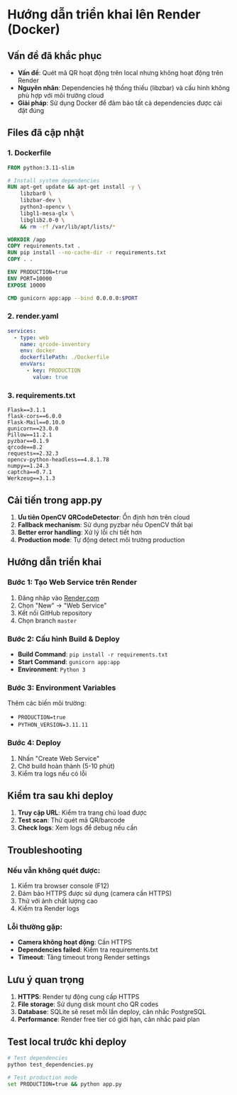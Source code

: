 # Hướng dẫn triển khai lên Render (Docker)

## Vấn đề đã khắc phục
- **Vấn đề**: Quét mã QR hoạt động trên local nhưng không hoạt động trên Render
- **Nguyên nhân**: Dependencies hệ thống thiếu (libzbar) và cấu hình không phù hợp với môi trường cloud
- **Giải pháp**: Sử dụng Docker để đảm bảo tất cả dependencies được cài đặt đúng

## Files đã cập nhật

### 1. Dockerfile
```dockerfile
FROM python:3.11-slim

# Install system dependencies
RUN apt-get update && apt-get install -y \
    libzbar0 \
    libzbar-dev \
    python3-opencv \
    libgl1-mesa-glx \
    libglib2.0-0 \
    && rm -rf /var/lib/apt/lists/*

WORKDIR /app
COPY requirements.txt .
RUN pip install --no-cache-dir -r requirements.txt
COPY . .

ENV PRODUCTION=true
ENV PORT=10000
EXPOSE 10000

CMD gunicorn app:app --bind 0.0.0.0:$PORT
```

### 2. render.yaml
```yaml
services:
  - type: web
    name: qrcode-inventory
    env: docker
    dockerfilePath: ./Dockerfile
    envVars:
      - key: PRODUCTION
        value: true
```

### 3. requirements.txt
```
Flask==3.1.1
flask-cors==6.0.0
Flask-Mail==0.10.0
gunicorn==23.0.0
Pillow==11.2.1
pyzbar==0.1.9
qrcode==8.2
requests==2.32.3
opencv-python-headless==4.8.1.78
numpy==1.24.3
captcha==0.7.1
Werkzeug==3.1.3
```

## Cải tiến trong app.py

1. **Ưu tiên OpenCV QRCodeDetector**: Ổn định hơn trên cloud
2. **Fallback mechanism**: Sử dụng pyzbar nếu OpenCV thất bại
3. **Better error handling**: Xử lý lỗi chi tiết hơn
4. **Production mode**: Tự động detect môi trường production

## Hướng dẫn triển khai

### Bước 1: Tạo Web Service trên Render
1. Đăng nhập vào [Render.com](https://render.com)
2. Chọn "New" → "Web Service"
3. Kết nối GitHub repository
4. Chọn branch `master`

### Bước 2: Cấu hình Build & Deploy
- **Build Command**: `pip install -r requirements.txt`
- **Start Command**: `gunicorn app:app`
- **Environment**: `Python 3`

### Bước 3: Environment Variables
Thêm các biến môi trường:
- `PRODUCTION=true`
- `PYTHON_VERSION=3.11.11`

### Bước 4: Deploy
1. Nhấn "Create Web Service"
2. Chờ build hoàn thành (5-10 phút)
3. Kiểm tra logs nếu có lỗi

## Kiểm tra sau khi deploy

1. **Truy cập URL**: Kiểm tra trang chủ load được
2. **Test scan**: Thử quét mã QR/barcode
3. **Check logs**: Xem logs để debug nếu cần

## Troubleshooting

### Nếu vẫn không quét được:
1. Kiểm tra browser console (F12)
2. Đảm bảo HTTPS được sử dụng (camera cần HTTPS)
3. Thử với ảnh chất lượng cao
4. Kiểm tra Render logs

### Lỗi thường gặp:
- **Camera không hoạt động**: Cần HTTPS
- **Dependencies failed**: Kiểm tra requirements.txt
- **Timeout**: Tăng timeout trong Render settings

## Lưu ý quan trọng

1. **HTTPS**: Render tự động cung cấp HTTPS
2. **File storage**: Sử dụng disk mount cho QR codes
3. **Database**: SQLite sẽ reset mỗi lần deploy, cân nhắc PostgreSQL
4. **Performance**: Render free tier có giới hạn, cân nhắc paid plan

## Test local trước khi deploy
```bash
# Test dependencies
python test_dependencies.py

# Test production mode
set PRODUCTION=true && python app.py
